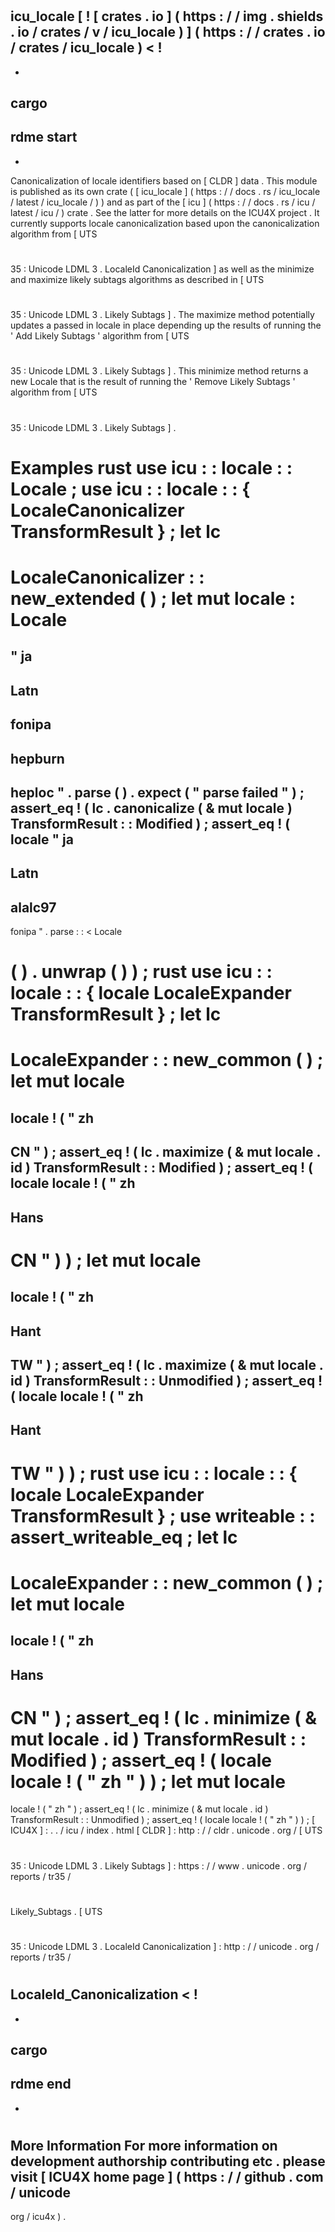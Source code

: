 #
icu_locale
[
!
[
crates
.
io
]
(
https
:
/
/
img
.
shields
.
io
/
crates
/
v
/
icu_locale
)
]
(
https
:
/
/
crates
.
io
/
crates
/
icu_locale
)
<
!
-
-
cargo
-
rdme
start
-
-
>
Canonicalization
of
locale
identifiers
based
on
[
CLDR
]
data
.
This
module
is
published
as
its
own
crate
(
[
icu_locale
]
(
https
:
/
/
docs
.
rs
/
icu_locale
/
latest
/
icu_locale
/
)
)
and
as
part
of
the
[
icu
]
(
https
:
/
/
docs
.
rs
/
icu
/
latest
/
icu
/
)
crate
.
See
the
latter
for
more
details
on
the
ICU4X
project
.
It
currently
supports
locale
canonicalization
based
upon
the
canonicalization
algorithm
from
[
UTS
#
35
:
Unicode
LDML
3
.
LocaleId
Canonicalization
]
as
well
as
the
minimize
and
maximize
likely
subtags
algorithms
as
described
in
[
UTS
#
35
:
Unicode
LDML
3
.
Likely
Subtags
]
.
The
maximize
method
potentially
updates
a
passed
in
locale
in
place
depending
up
the
results
of
running
the
'
Add
Likely
Subtags
'
algorithm
from
[
UTS
#
35
:
Unicode
LDML
3
.
Likely
Subtags
]
.
This
minimize
method
returns
a
new
Locale
that
is
the
result
of
running
the
'
Remove
Likely
Subtags
'
algorithm
from
[
UTS
#
35
:
Unicode
LDML
3
.
Likely
Subtags
]
.
#
#
Examples
rust
use
icu
:
:
locale
:
:
Locale
;
use
icu
:
:
locale
:
:
{
LocaleCanonicalizer
TransformResult
}
;
let
lc
=
LocaleCanonicalizer
:
:
new_extended
(
)
;
let
mut
locale
:
Locale
=
"
ja
-
Latn
-
fonipa
-
hepburn
-
heploc
"
.
parse
(
)
.
expect
(
"
parse
failed
"
)
;
assert_eq
!
(
lc
.
canonicalize
(
&
mut
locale
)
TransformResult
:
:
Modified
)
;
assert_eq
!
(
locale
"
ja
-
Latn
-
alalc97
-
fonipa
"
.
parse
:
:
<
Locale
>
(
)
.
unwrap
(
)
)
;
rust
use
icu
:
:
locale
:
:
{
locale
LocaleExpander
TransformResult
}
;
let
lc
=
LocaleExpander
:
:
new_common
(
)
;
let
mut
locale
=
locale
!
(
"
zh
-
CN
"
)
;
assert_eq
!
(
lc
.
maximize
(
&
mut
locale
.
id
)
TransformResult
:
:
Modified
)
;
assert_eq
!
(
locale
locale
!
(
"
zh
-
Hans
-
CN
"
)
)
;
let
mut
locale
=
locale
!
(
"
zh
-
Hant
-
TW
"
)
;
assert_eq
!
(
lc
.
maximize
(
&
mut
locale
.
id
)
TransformResult
:
:
Unmodified
)
;
assert_eq
!
(
locale
locale
!
(
"
zh
-
Hant
-
TW
"
)
)
;
rust
use
icu
:
:
locale
:
:
{
locale
LocaleExpander
TransformResult
}
;
use
writeable
:
:
assert_writeable_eq
;
let
lc
=
LocaleExpander
:
:
new_common
(
)
;
let
mut
locale
=
locale
!
(
"
zh
-
Hans
-
CN
"
)
;
assert_eq
!
(
lc
.
minimize
(
&
mut
locale
.
id
)
TransformResult
:
:
Modified
)
;
assert_eq
!
(
locale
locale
!
(
"
zh
"
)
)
;
let
mut
locale
=
locale
!
(
"
zh
"
)
;
assert_eq
!
(
lc
.
minimize
(
&
mut
locale
.
id
)
TransformResult
:
:
Unmodified
)
;
assert_eq
!
(
locale
locale
!
(
"
zh
"
)
)
;
[
ICU4X
]
:
.
.
/
icu
/
index
.
html
[
CLDR
]
:
http
:
/
/
cldr
.
unicode
.
org
/
[
UTS
#
35
:
Unicode
LDML
3
.
Likely
Subtags
]
:
https
:
/
/
www
.
unicode
.
org
/
reports
/
tr35
/
#
Likely_Subtags
.
[
UTS
#
35
:
Unicode
LDML
3
.
LocaleId
Canonicalization
]
:
http
:
/
/
unicode
.
org
/
reports
/
tr35
/
#
LocaleId_Canonicalization
<
!
-
-
cargo
-
rdme
end
-
-
>
#
#
More
Information
For
more
information
on
development
authorship
contributing
etc
.
please
visit
[
ICU4X
home
page
]
(
https
:
/
/
github
.
com
/
unicode
-
org
/
icu4x
)
.
